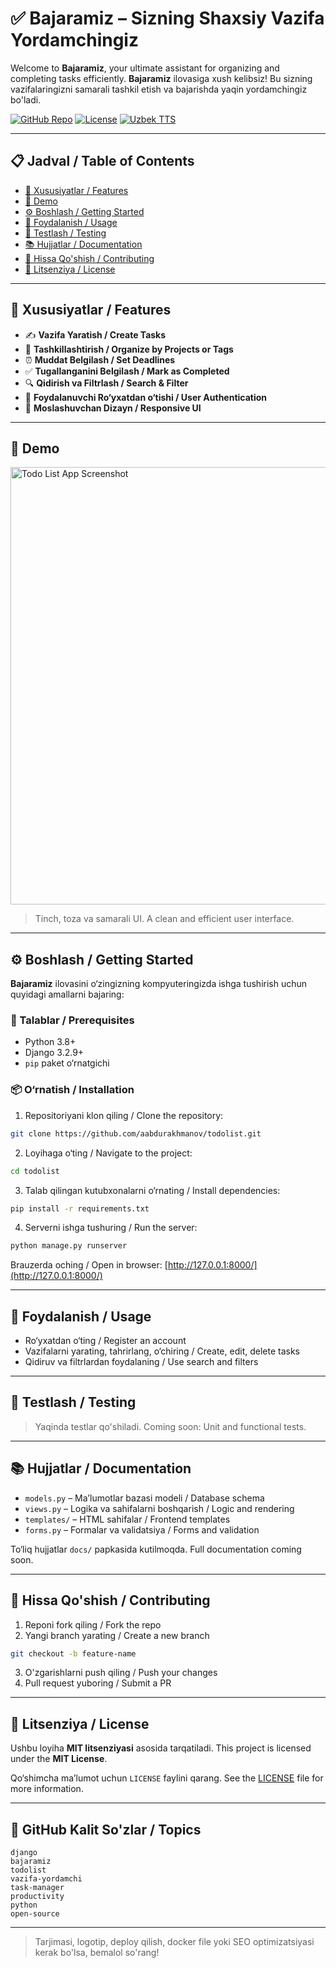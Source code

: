 # ✅ Bajaramiz – Sizning Shaxsiy Vazifa Yordamchingiz

Welcome to **Bajaramiz**, your ultimate assistant for organizing and completing tasks efficiently.
**Bajaramiz** ilovasiga xush kelibsiz! Bu sizning vazifalaringizni samarali tashkil etish va bajarishda yaqin yordamchingiz bo'ladi.

[![GitHub Repo](https://img.shields.io/badge/GitHub-aabdurakhmanov-blue?style=flat&logo=github)](https://github.com/aabdurakhmanov)
[![License](https://img.shields.io/badge/License-MIT-green.svg?style=flat)](#license)
[![Uzbek TTS](https://img.shields.io/badge/Language-Uzbek-blueviolet?style=flat)](#features)

---

## 📋 Jadval / Table of Contents

* [🚀 Xususiyatlar / Features](#-xususiyatlar--features)
* [🎥 Demo](#-demo)
* [⚙️ Boshlash / Getting Started](#-boshlash--getting-started)
* [📌 Foydalanish / Usage](#-foydalanish--usage)
* [🧪 Testlash / Testing](#-testlash--testing)
* [📚 Hujjatlar / Documentation](#-hujjatlar--documentation)
* [🤝 Hissa Qo'shish / Contributing](#-hissa-qoshish--contributing)
* [📜 Litsenziya / License](#-litsenziya--license)

---

## 🚀 Xususiyatlar / Features

* ✍️ **Vazifa Yaratish / Create Tasks**
* 📂 **Tashkillashtirish / Organize by Projects or Tags**
* ⏰ **Muddat Belgilash / Set Deadlines**
* ✅ **Tugallanganini Belgilash / Mark as Completed**
* 🔍 **Qidirish va Filtrlash / Search & Filter**
* 🔐 **Foydalanuvchi Ro‘yxatdan o‘tishi / User Authentication**
* 📱 **Moslashuvchan Dizayn / Responsive UI**

---

## 🎥 Demo

<img src="Todo list app.jpg" alt="Todo List App Screenshot" width="700"/>

> Tinch, toza va samarali UI. A clean and efficient user interface.

---

## ⚙️ Boshlash / Getting Started

**Bajaramiz** ilovasini o‘zingizning kompyuteringizda ishga tushirish uchun quyidagi amallarni bajaring:

### 🧰 Talablar / Prerequisites

* Python 3.8+
* Django 3.2.9+
* `pip` paket o‘rnatgichi

### 📦 O‘rnatish / Installation

1. Repositoriyani klon qiling / Clone the repository:

```bash
git clone https://github.com/aabdurakhmanov/todolist.git
```

2. Loyihaga o‘ting / Navigate to the project:

```bash
cd todolist
```

3. Talab qilingan kutubxonalarni o‘rnating / Install dependencies:

```bash
pip install -r requirements.txt
```

4. Serverni ishga tushuring / Run the server:

```bash
python manage.py runserver
```

Brauzerda oching / Open in browser: [http://127.0.0.1:8000/](http://127.0.0.1:8000/)

---

## 📌 Foydalanish / Usage

* Ro‘yxatdan o‘ting / Register an account
* Vazifalarni yarating, tahrirlang, o‘chiring / Create, edit, delete tasks
* Qidiruv va filtrlardan foydalaning / Use search and filters

---

## 🧪 Testlash / Testing

> Yaqinda testlar qo'shiladi. Coming soon: Unit and functional tests.

---

## 📚 Hujjatlar / Documentation

* `models.py` – Ma’lumotlar bazasi modeli / Database schema
* `views.py` – Logika va sahifalarni boshqarish / Logic and rendering
* `templates/` – HTML sahifalar / Frontend templates
* `forms.py` – Formalar va validatsiya / Forms and validation

To‘liq hujjatlar `docs/` papkasida kutilmoqda. Full documentation coming soon.

---

## 🤝 Hissa Qo'shish / Contributing

1. Reponi fork qiling / Fork the repo
2. Yangi branch yarating / Create a new branch

```bash
git checkout -b feature-name
```

3. O'zgarishlarni push qiling / Push your changes
4. Pull request yuboring / Submit a PR

---

## 📜 Litsenziya / License

Ushbu loyiha **MIT litsenziyasi** asosida tarqatiladi.
This project is licensed under the **MIT License**.

Qo‘shimcha ma’lumot uchun `LICENSE` faylini qarang.
See the [LICENSE](./LICENSE) file for more information.

---

## 🌿 GitHub Kalit So'zlar / Topics

```
django
bajaramiz
todolist
vazifa-yordamchi
task-manager
productivity
python
open-source
```

---

> Tarjimasi, logotip, deploy qilish, docker file yoki SEO optimizatsiyasi kerak bo'lsa, bemalol so'rang!
